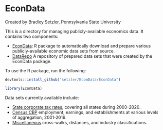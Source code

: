 EconData
================
Created by Bradley Setzler, Pennsylvania State University

This is a directory for managing publicly-available economics data. It
contains two components:

-   [EconData](https://github.com/setzler/EconData/tree/master/EconData):
    R package to automatically download and prepare various
    publicly-available economic data sets from source.
-   [DataRepo](https://github.com/setzler/EconData/tree/master/DataRepo)
    A repository of prepared data sets that were created by the EconData
    package.

To use the R package, run the following:

``` r
devtools::install_github("setzler/EconData/EconData")
```

``` r
library(EconData)
```

Data sets currently available include:

-   [State corporate tax
    rates](https://github.com/setzler/EconData/tree/master/DataRepo/StateCorpTax/),
    covering all states during 2000-2020.
-   [Census
    CBP](https://github.com/setzler/EconData/tree/master/DataRepo/CensusCBP/)
    employment, earnings, and establishments at various levels of
    aggregation, 2001-2019.
-   [Miscellaneous](https://github.com/setzler/EconData/tree/master/DataRepo/Miscellaneous/)
    cross-walks, distances, and industry classifications.
